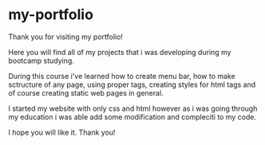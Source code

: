# my-portfolio

Thank you for visiting my portfolio!

Here you will find all of my projects that i was developing during my bootcamp studying. 

During this course i've learned how to create menu bar, how to make sctructure of any page, using proper tags, creating styles for html tags and of course creating static web pages in general.

I started my website with only css and html however as i was going through my education i was able add some modification and compleciti to my code. 

I hope you will like it. Thank you!
